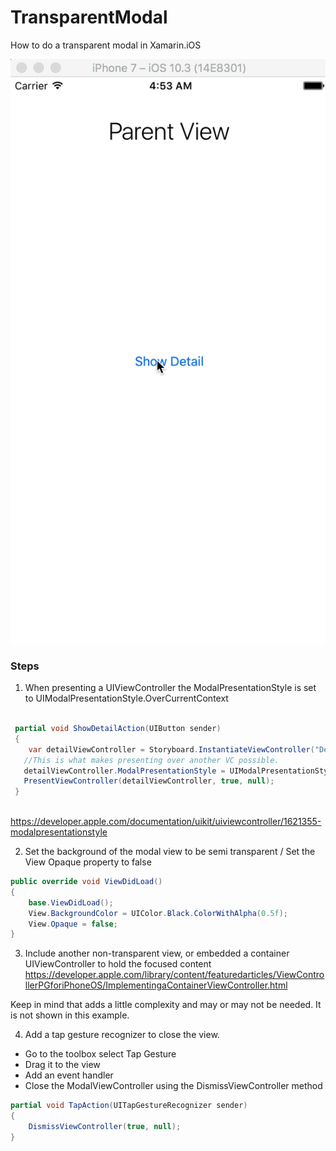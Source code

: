 # TransparentModal
How to do a transparent modal in Xamarin.iOS


![Alt Text](https://github.com/kraigspear/TransparentModal/blob/master/TransparentBackground.gif)

### Steps

1. When presenting a UIViewController the ModalPresentationStyle is set to UIModalPresentationStyle.OverCurrentContext

```c#

 partial void ShowDetailAction(UIButton sender)
 {
    var detailViewController = Storyboard.InstantiateViewController("DetailView");
   //This is what makes presenting over another VC possible. 
   detailViewController.ModalPresentationStyle = UIModalPresentationStyle.OverCurrentContext;
   PresentViewController(detailViewController, true, null);
 }
 
```

https://developer.apple.com/documentation/uikit/uiviewcontroller/1621355-modalpresentationstyle

2. Set the background of the modal view to be semi transparent / Set the View Opaque property to false

```c#
public override void ViewDidLoad()
{
    base.ViewDidLoad();
    View.BackgroundColor = UIColor.Black.ColorWithAlpha(0.5f);
    View.Opaque = false;
}
```


3. Include another non-transparent view, or embedded a container UIViewController to hold the focused content
https://developer.apple.com/library/content/featuredarticles/ViewControllerPGforiPhoneOS/ImplementingaContainerViewController.html

Keep in mind that adds a little complexity and may or may not be needed. It is not shown in this example.

4. Add a tap gesture recognizer to close the view.
* Go to the toolbox select Tap Gesture
* Drag it to the view
* Add an event handler
* Close the ModalViewController using the DismissViewController method

```c#
partial void TapAction(UITapGestureRecognizer sender)
{
    DismissViewController(true, null);
}
```





